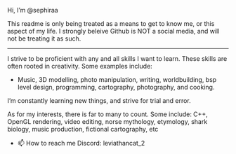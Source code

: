 Hi, I’m @sephiraa

This readme is only being treated as a means to get to know me, or this aspect of my life. I strongly beleive Github is NOT a social media, and will not be treating it as such.

------

I strive to be proficient with any and all skills I want to learn. These skills are often rooted in creativity. 
Some examples include:
- Music, 3D modelling, photo manipulation, writing, worldbuilding, bsp level design, programming, cartography, photography, and cooking.

I’m constantly learning new things, and strive for trial and error.

As for my interests, there is far to many to count. Some include:
C++, OpenGL rendering, video editing, norse mythology, etymology, shark biology, music production, fictional cartography, etc

- 📫 How to reach me
Discord: leviathancat_2
